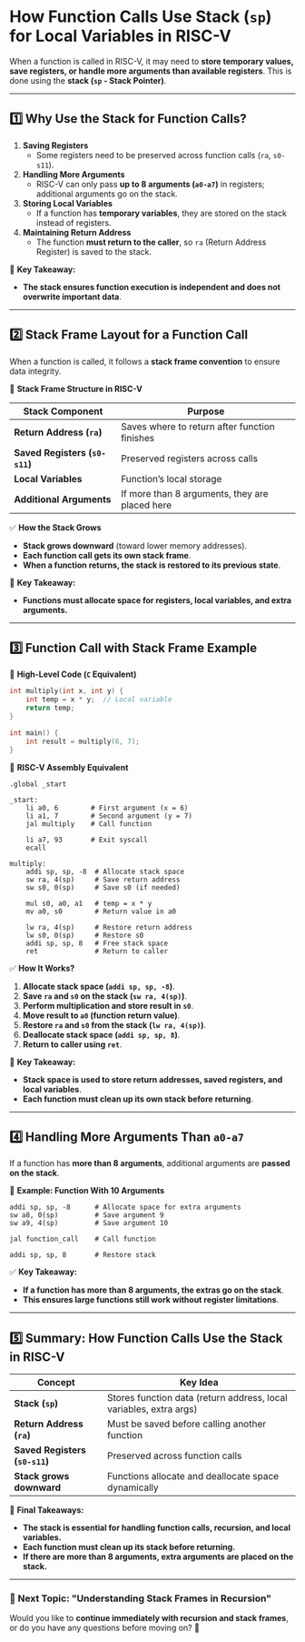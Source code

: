 # **How Function Calls Use Stack (`sp`) for Local Variables in RISC-V**

When a function is called in RISC-V, it may need to **store temporary values, save registers, or handle more arguments than available registers**. This is done using the **stack (`sp` - Stack Pointer)**.

---

## **1️⃣ Why Use the Stack for Function Calls?**

1. **Saving Registers**
    - Some registers need to be preserved across function calls (`ra`, `s0-s11`).
2. **Handling More Arguments**
    - RISC-V can only pass **up to 8 arguments (`a0-a7`)** in registers; additional arguments go on the stack.
3. **Storing Local Variables**
    - If a function has **temporary variables**, they are stored on the stack instead of registers.
4. **Maintaining Return Address**
    - The function **must return to the caller**, so `ra` (Return Address Register) is saved to the stack.

📌 **Key Takeaway:**

- **The stack ensures function execution is independent and does not overwrite important data**.

---

## **2️⃣ Stack Frame Layout for a Function Call**

When a function is called, it follows a **stack frame convention** to ensure data integrity.

📌 **Stack Frame Structure in RISC-V**

|**Stack Component**|**Purpose**|
|---|---|
|**Return Address (`ra`)**|Saves where to return after function finishes|
|**Saved Registers (`s0-s11`)**|Preserved registers across calls|
|**Local Variables**|Function’s local storage|
|**Additional Arguments**|If more than 8 arguments, they are placed here|

✅ **How the Stack Grows**

- **Stack grows downward** (toward lower memory addresses).
- **Each function call gets its own stack frame**.
- **When a function returns, the stack is restored to its previous state**.

📌 **Key Takeaway:**

- **Functions must allocate space for registers, local variables, and extra arguments.**

---

## **3️⃣ Function Call with Stack Frame Example**

📌 **High-Level Code (`C` Equivalent)**

```c
int multiply(int x, int y) {
    int temp = x * y;  // Local variable
    return temp;
}

int main() {
    int result = multiply(6, 7);
}
```

📌 **RISC-V Assembly Equivalent**

```assembly
.global _start

_start:
    li a0, 6        # First argument (x = 6)
    li a1, 7        # Second argument (y = 7)
    jal multiply    # Call function

    li a7, 93       # Exit syscall
    ecall

multiply:
    addi sp, sp, -8  # Allocate stack space
    sw ra, 4(sp)     # Save return address
    sw s0, 0(sp)     # Save s0 (if needed)

    mul s0, a0, a1   # temp = x * y
    mv a0, s0        # Return value in a0

    lw ra, 4(sp)     # Restore return address
    lw s0, 0(sp)     # Restore s0
    addi sp, sp, 8   # Free stack space
    ret              # Return to caller
```

✅ **How It Works?**

1. **Allocate stack space (`addi sp, sp, -8`)**.
2. **Save `ra` and `s0` on the stack (`sw ra, 4(sp)`)**.
3. **Perform multiplication and store result in `s0`**.
4. **Move result to `a0` (function return value)**.
5. **Restore `ra` and `s0` from the stack (`lw ra, 4(sp)`)**.
6. **Deallocate stack space (`addi sp, sp, 8`)**.
7. **Return to caller using `ret`**.

📌 **Key Takeaway:**

- **Stack space is used to store return addresses, saved registers, and local variables**.
- **Each function must clean up its own stack before returning**.

---

## **4️⃣ Handling More Arguments Than `a0-a7`**

If a function has **more than 8 arguments**, additional arguments are **passed on the stack**.

📌 **Example: Function With 10 Arguments**

```assembly
addi sp, sp, -8      # Allocate space for extra arguments
sw a8, 0(sp)         # Save argument 9
sw a9, 4(sp)         # Save argument 10

jal function_call    # Call function

addi sp, sp, 8       # Restore stack
```

✅ **Key Takeaway:**

- **If a function has more than 8 arguments, the extras go on the stack**.
- **This ensures large functions still work without register limitations**.

---

## **5️⃣ Summary: How Function Calls Use the Stack in RISC-V**

|**Concept**|**Key Idea**|
|---|---|
|**Stack (`sp`)**|Stores function data (return address, local variables, extra args)|
|**Return Address (`ra`)**|Must be saved before calling another function|
|**Saved Registers (`s0-s11`)**|Preserved across function calls|
|**Stack grows downward**|Functions allocate and deallocate space dynamically|

📌 **Final Takeaways:**

- **The stack is essential for handling function calls, recursion, and local variables.**
- **Each function must clean up its stack before returning.**
- **If there are more than 8 arguments, extra arguments are placed on the stack.**

---

### **📌 Next Topic: "Understanding Stack Frames in Recursion"**

Would you like to **continue immediately with recursion and stack frames**, or do you have any questions before moving on? 🚀